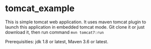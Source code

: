 # tomcat_example

This is simple tomcat web application. It uses maven tomcat plugin to launch this application in embedded tomcat mode. Git clone it or just download it, then run command `mvn tomcat7:run`

Prerequisities: jdk 1.8 or latest, Maven 3.6 or latest.
